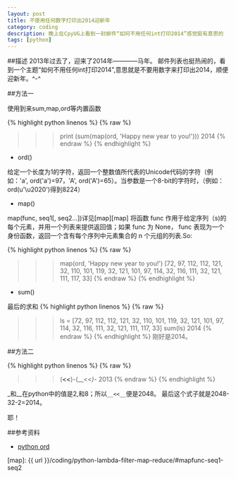 ```yaml
---
layout: post
title: 不使用任何数字打印出2014迎新年
category: coding
description: 晚上在CpyUG上看到一封邮件“如何不用任何int打印2014”感觉挺有意思的
tags: [python]
---
```


##描述
2013年过去了，迎来了2014年————马年。
邮件列表也挺热闹的，看到一个主题“如何不用任何int打印2014”,意思就是不要用数字来打印出2014，顺便迎新年。^-^

##方法一

使用到来sum,map,ord等内置函数

{% highlight python linenos %}
{% raw %}
>>>print (sum(map(ord, 'Happy new year to you!')))
2014
{% endraw %}
{% endhighlight %}

* ord()

给定一个长度为1的字符，返回一个整数值所代表的Unicode代码的字符（例如：'a', ord('a')=97，'A', ord('A')=65）。当参数是一个8-bit的字符时，（例如：ord(u'\u2020')得到8224）

* map()

map(func, seq1[, seq2…])详见[map][map]
将函数 func 作用于给定序列（s)的每个元素，并用一个列表来提供返回值；如果 func 为 None， func 表现为一个身份函数，返回一个含有每个序列中元素集合的 n 个元组的列表.So:


{% highlight python linenos %}
{% raw %}
>>>map(ord, 'Happy new year to you!')
[72, 97, 112, 112, 121, 32, 110, 101, 119, 32, 121, 101, 97, 114, 32, 116, 111, 32, 121, 111, 117, 33]
{% endraw %}
{% endhighlight %}

* sum()

最后的求和
{% highlight python linenos %}
{% raw %}
>>>ls = [72, 97, 112, 112, 121, 32, 110, 101, 119, 32, 121, 101, 97, 114, 32, 116, 111, 32, 121, 111, 117, 33]
>>>sum(ls)
2014
{% endraw %}
{% endhighlight %}
刚好是2014。

##方法二

{% highlight python linenos %}
{% raw %}
>>>(__<<__)-(__<<_)-_
2013
{% endraw %}
{% endhighlight %}

_和__在python中的值是2,和8；所以`__<<__`便是2048。
最后这个式子就是2048-32-2=2014。

耶！


##参考资料

* [python ord][ord]

[ord]: http://docs.python.org/2/library/functions.html#ord
[map]: {{ url }}/coding/python-lambda-filter-map-reduce/#mapfunc-seq1-seq2
